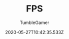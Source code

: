 ---
title: FPS
author:
  - TumbleGamer
description: Adds an FPS Counter to the game
date: 2020-05-27T10:42:35.533Z
logo: /uploads/mods/screenshot.png
banner: /uploads/mods/screenshot.png
buttons:
  - name: Install
    href: https://github.com/boxcritters/fps/raw/master/fps.user.js
userscript: true
---